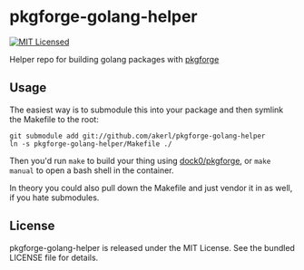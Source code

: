 pkgforge-golang-helper
==========

[![MIT Licensed](https://img.shields.io/badge/license-MIT-green.svg)](https://tldrlegal.com/license/mit-license)

Helper repo for building golang packages with [pkgforge](https://github.com/akerl/pkgforge)

## Usage

The easiest way is to submodule this into your package and then symlink the Makefile to the root:

```
git submodule add git://github.com/akerl/pkgforge-golang-helper
ln -s pkgforge-golang-helper/Makefile ./
```

Then you'd run `make` to build your thing using [dock0/pkgforge](https://github.com/dock0/pkgforge), or `make manual` to open a bash shell in the container.

In theory you could also pull down the Makefile and just vendor it in as well, if you hate submodules.

## License

pkgforge-golang-helper is released under the MIT License. See the bundled LICENSE file for details.

